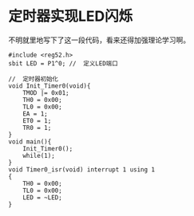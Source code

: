 # 定时器实现LED闪烁 #

不明就里地写下了这一段代码，看来还得加强理论学习啊。

	#include <reg52.h>
	sbit LED = P1^0; //  定义LED端口
	
	//  定时器初始化
	void Init_Timer0(void){
		TMOD |= 0x01;
		TH0 = 0x00;
		TL0 = 0x00;
		EA = 1;
		ET0 = 1;
		TR0 = 1;	
	}
	void main(){
		Init_Timer0();
		while(1);
	}
	void Timer0_isr(void) interrupt 1 using 1
	{
		TH0 = 0x00;
		TL0 = 0x00;
		LED = ~LED;
	}